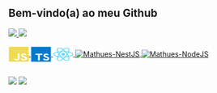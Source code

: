 ## Bem-vindo(a) ao meu Github
 <div>
  <a href="https://github.com/Matheus1296">
  <img height="180em" src="https://github-readme-stats.vercel.app/api?username=matheus1296&show_icons=true&theme=cobalt&include_all_commits=true&count_private=true"/>
  <img height="180em" src="https://github-readme-stats.vercel.app/api/top-langs/?username=matheus1296&layout=compact&langs_count=7&theme=cobalt"/>
</div>
<div style="display: inline_block"><br>
  <a href="https://developer.mozilla.org/pt-BR/docs/Web/JavaScript">
    <img align="center" alt="Mathues-Js" height="30" width="40" src="https://raw.githubusercontent.com/devicons/devicon/master/icons/javascript/javascript-plain.svg">
  </a>
  <a href="https://www.typescriptlang.org/docs/">
    <img align="center" alt="Mathues-Ts" height="30" width="40" src="https://raw.githubusercontent.com/devicons/devicon/master/icons/typescript/typescript-plain.svg">
  </a>
  <a href="https://pt-br.reactjs.org/docs/getting-started.html">
  <img align="center" alt="Mathues-React" height="30" width="40" src="https://raw.githubusercontent.com/devicons/devicon/master/icons/react/react-original.svg">
  </a>
  <a href="https://docs.nestjs.com/">
    <img align="center" alt="Mathues-NestJS" height="30" width="40"               src="https://docs.nestjs.com/assets/logo-small-gradient.svg">
  </a>
  <a href="https://nodejs.org/en/docs/">
    <img align="center" alt="Mathues-NodeJS" height="30" width="30" src="https://nodejs.org/static/images/logo.svg">
  </a>
</div>
  
  ##
 
<div> 
  <a href="https://www.linkedin.com/in/matheus-pereira-ferreira-128032172" target="_blank"><img src="https://img.shields.io/badge/-LinkedIn-%230077B5?style=for-the-badge&logo=linkedin&logoColor=white" target="_blank"></a> 
  <a href = "mailto:mathuespferreira96@gmail.com"><img src="https://img.shields.io/badge/-Gmail-%23333?style=for-the-badge&logo=gmail&logoColor=white" target="_blank"></a>
</div>
